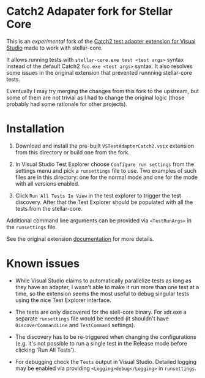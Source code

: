 # Catch2 Adapater fork for Stellar Core

This is an *experimental* fork of the
[Catch2 test adapter extension for Visual Studio](https://github.com/JohnnyHendriks/TestAdapter_Catch2)
made to work with stellar-core.

It allows running tests with `stellar-core.exe test <test args>` syntax instead
of the default Catch2 `foo.exe <test args>` syntax. It also resolves some issues
in the original extension that prevented runnning stellar-core tests.

Eventually I may try merging the changes from this fork to the upstream, but
some of them are not trivial as I had to change the original logic (those
probably had some rationale for other projects).

# Installation

1. Download and install the pre-built `VSTestAdapterCatch2.vsix` extension from
   this directory or build one from the fork.

1. In Visual Studio Test Explorer choose `Configure run settings` from the
   settings menu and pick a `runsettings` file to use. Two examples of such
   files are in this directory: one for the normal mode and one for the mode
   with all versions enabled.

1. Click `Run All Tests In View` in the test explorer to trigger the test
   discovery. After that the Test Explorer should be populated with all the
   tests from the stellar-core.

Additional command line arguments can be provided via `<TestRunArgs>` in the
`runsettings` file.

See the original extension
[documentation](https://github.com/JohnnyHendriks/TestAdapter_Catch2) for more
details.

# Known issues

- While Visual Studio claims to automatically parallelize tests as long as they
  have an adapter, I wasn't able to make it run more than one test at a time, so
  the extension seems the most useful to debug singular tests using the nice
  Test Explorer interface.

- The tests are only discovered for the stell-core binary. For xdr.exe a
  separate `runsettings` file would be needed (it shouldn't have
  `DiscoverCommandLine` and `TestCommand` settings).

- The discovery has to be re-triggered when changing the configurations (e.g.
  it's not possible to run a single test in the Release mode before clicking
  'Run All Tests').

- For debugging check the `Tests` output in Visual Studio. Detailed logging may
  be enabled via providing `<Logging>debug</Logging>` in `runsettings`.
